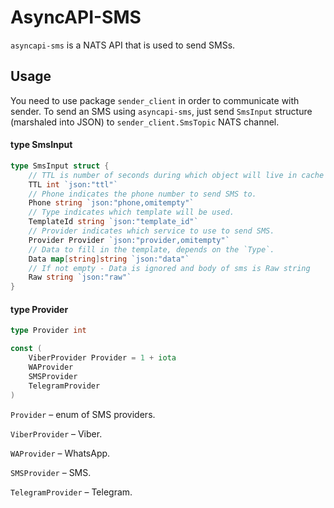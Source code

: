 # AsyncAPI-SMS

`asyncapi-sms` is a NATS API that is used to send SMSs.

## Usage

You need to use package `sender_client` in order to communicate with sender.
To send an SMS using `asyncapi-sms`, just send `SmsInput` structure (marshaled into JSON) to `sender_client.SmsTopic` NATS channel.

#### type SmsInput

```go
type SmsInput struct {
	// TTL is number of seconds during which object will live in cache and be throttled. Zero means no throttling
	TTL int `json:"ttl"`
	// Phone indicates the phone number to send SMS to.
	Phone string `json:"phone,omitempty"`
	// Type indicates which template will be used.
	TemplateId string `json:"template_id"`
	// Provider indicates which service to use to send SMS.
	Provider Provider `json:"provider,omitempty"`
	// Data to fill in the template, depends on the `Type`.
	Data map[string]string `json:"data"`
	// If not empty - Data is ignored and body of sms is Raw string
	Raw string `json:"raw"`
}
```

#### type Provider

```go
type Provider int

const (
	ViberProvider Provider = 1 + iota
	WAProvider
	SMSProvider
	TelegramProvider
)
```

`Provider` – enum of SMS providers.

`ViberProvider` – Viber.

`WAProvider` – WhatsApp.

`SMSProvider` – SMS.

`TelegramProvider` – Telegram.